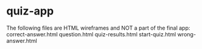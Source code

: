 # quiz-app
The following files are HTML wireframes and NOT a part of the final app:
   correct-answer.html
   question.html
   quiz-results.html
   start-quiz.html
   wrong-answer.html
